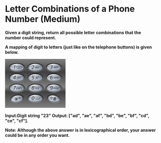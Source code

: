 # Letter Combinations of a Phone Number (Medium)

**Given a digit string, return all possible letter combinations that the number could represent.**

**A mapping of digit to letters (just like on the telephone buttons) is given below.**

![Alt Text](https://raw.githubusercontent.com/zaa9205/images/master/017.%20Letter%20Combinations%20of%20a%20Phone%20Number.png)

**Input:Digit string "23"
Output: ["ad", "ae", "af", "bd", "be", "bf", "cd", "ce", "cf"].**

**Note:
Although the above answer is in lexicographical order, your answer could be in any order you want.**
